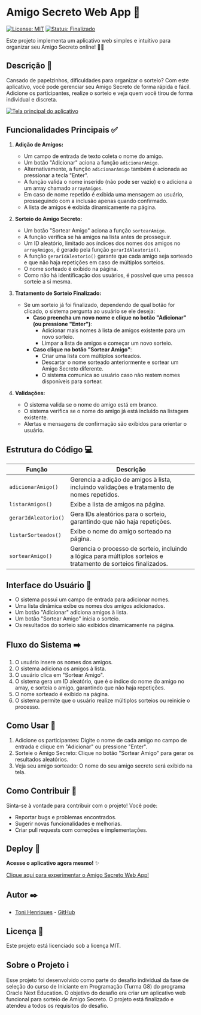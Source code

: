 # Amigo Secreto Web App 🎁

[![License: MIT](https://img.shields.io/badge/License-MIT-yellow.svg)](https://opensource.org/licenses/MIT)
[![Status: Finalizado](https://img.shields.io/badge/Status-Finalizado-green)](https://github.com/henriquestoni/02_challenge-amigo-secreto)

Este projeto implementa um aplicativo web simples e intuitivo para organizar seu Amigo Secreto online! 🧑‍🎄

## Descrição 📝

Cansado de papelzinhos, dificuldades para organizar o sorteio? Com este aplicativo, você pode gerenciar seu Amigo Secreto de forma rápida e fácil. Adicione os participantes, realize o sorteio e veja quem você tirou de forma individual e discreta.

[![Tela principal do aplicativo](https://github.com/user-attachments/assets/c470a572-8731-4a81-bce5-9d7732819c37)](https://henriquestoni.github.io/02_challenge-amigo-secreto/)

## Funcionalidades Principais ✅

1.  **Adição de Amigos:**
    *   Um campo de entrada de texto coleta o nome do amigo.
    *   Um botão "Adicionar" aciona a função `adicionarAmigo`.
    *   Alternativamente, a função `adicionarAmigo` também é acionada ao pressionar a tecla "Enter".
    *   A função valida o nome inserido (não pode ser vazio) e o adiciona a um array chamado `arrayAmigos`.
    *   Em caso de nome repetido é exibida uma mensagem ao usuário, prosseguindo com a inclusão apenas quando confirmado.
    *   A lista de amigos é exibida dinamicamente na página.

2.  **Sorteio do Amigo Secreto:**
    *   Um botão "Sortear Amigo" aciona a função `sortearAmigo`.
    *   A função verifica se há amigos na lista antes de prosseguir.
    *   Um ID aleatório, limitado aos índices dos nomes dos amigos no `arrayAmigos`, é gerado pela função `gerarIdAleatorio()`.
    *   A função `gerarIdAleatorio()` garante que cada amigo seja sorteado e que não haja repetições em caso de múltiplos sorteios.
    *   O nome sorteado é exibido na página.
    *   Como não há identificação dos usuários, é possível que uma pessoa sorteie a si mesma.

3.  **Tratamento de Sorteio Finalizado:**
    *   Se um sorteio já foi finalizado, dependendo de qual botão for clicado, o sistema pergunta ao usuário se ele deseja:
        *   **Caso preencha um novo nome e clique no botão "Adicionar" (ou pressione "Enter")**:
            *   Adicionar mais nomes à lista de amigos existente para um novo sorteio.
            *   Limpar a lista de amigos e começar um novo sorteio.
        *   **Caso clique no botão "Sortear Amigo"**:
            *   Criar uma lista com múltiplos sorteados.
            *   Descartar o nome sorteado anteriormente e sortear um Amigo Secreto diferente.
            *   O sistema comunica ao usuário caso não restem nomes disponíveis para sortear.

4.  **Validações:**
    *   O sistema valida se o nome do amigo está em branco.
    *   O sistema verifica se o nome do amigo já está incluído na listagem existente.
    *   Alertas e mensagens de confirmação são exibidos para orientar o usuário.

## Estrutura do Código 💻

| Função            | Descrição                                                                                                                                                                         |
| ------------------ | -------------------------------------------------------------------------------------------------------------------------------------------------------------------------------- |
| `adicionarAmigo()` | Gerencia a adição de amigos à lista, incluindo validações e tratamento de nomes repetidos.                                                                                       |
| `listarAmigos()`   | Exibe a lista de amigos na página.                                                                                                                                                 |
| `gerarIdAleatorio()` | Gera IDs aleatórios para o sorteio, garantindo que não haja repetições.                                                                                                            |
| `listarSorteados()` | Exibe o nome do amigo sorteado na página.                                                                                                                                          |
| `sortearAmigo()`   | Gerencia o processo de sorteio, incluindo a lógica para múltiplos sorteios e tratamento de sorteios finalizados.                                                                  |

## Interface do Usuário 👀

*   O sistema possui um campo de entrada para adicionar nomes.
*   Uma lista dinâmica exibe os nomes dos amigos adicionados.
*   Um botão "Adicionar" adiciona amigos à lista.
*   Um botão "Sortear Amigo" inicia o sorteio.
*   Os resultados do sorteio são exibidos dinamicamente na página.

## Fluxo do Sistema ➡️

1.  O usuário insere os nomes dos amigos.
2.  O sistema adiciona os amigos à lista.
3.  O usuário clica em "Sortear Amigo".
4.  O sistema gera um ID aleatório, que é o índice do nome do amigo no array, e sorteia o amigo, garantindo que não haja repetições.
5.  O nome sorteado é exibido na página.
6.  O sistema permite que o usuário realize múltiplos sorteios ou reinicie o processo.

## Como Usar 🤔

1.  Adicione os participantes: Digite o nome de cada amigo no campo de entrada e clique em "Adicionar" ou pressione "Enter".
2.  Sorteie o Amigo Secreto: Clique no botão "Sortear Amigo" para gerar os resultados aleatórios.
3.  Veja seu amigo sorteado: O nome do seu amigo secreto será exibido na tela.

## Como Contribuir 💪

Sinta-se à vontade para contribuir com o projeto! Você pode:

*   Reportar bugs e problemas encontrados.
*   Sugerir novas funcionalidades e melhorias.
*   Criar pull requests com correções e implementações.

## Deploy 🚀

**Acesse o aplicativo agora mesmo!** ✨

[Clique aqui para experimentar o Amigo Secreto Web App!](https://henriquestoni.github.io/02_challenge-amigo-secreto/)

## Autor ✒️

*   [Toni Henriques](https://www.linkedin.com/in/henriquestoni/) - [GitHub](https://github.com/henriquestoni)

## Licença 📄

Este projeto está licenciado sob a licença MIT.

## Sobre o Projeto ℹ️

Esse projeto foi desenvolvido como parte do desafio individual da fase de seleção do curso de Iniciante em Programação (Turma G8) do programa Oracle Next Education. O objetivo do desafio era criar um aplicativo web funcional para sorteio de Amigo Secreto. O projeto está finalizado e atendeu a todos os requisitos do desafio.

